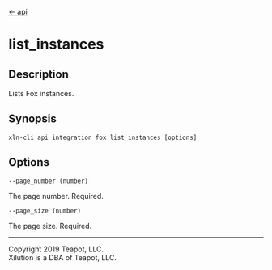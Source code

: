 [<- api](../../../api/index.md)

# list_instances

## Description

Lists Fox instances.

## Synopsis

```
xln-cli api integration fox list_instances [options]
```

## Options

`--page_number (number)`

The page number. Required.

`--page_size (number)`

The page size. Required.

---
Copyright 2019 Teapot, LLC.  
Xilution is a DBA of Teapot, LLC.
